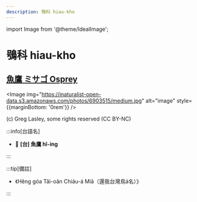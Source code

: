 ```yaml
---
description: 鴞科 hiau-kho
---
```


import Image from '@theme/IdealImage';

# 鴞科 hiau-kho

## [魚鷹 ミサゴ Osprey](https://ebird.org/species/osprey)

<Image img="https://inaturalist-open-data.s3.amazonaws.com/photos/6903515/medium.jpg" alt="image" style={{marginBottom: '0rem'}} />

<p className="image-caption">
(c) Greg Lasley, some rights reserved (CC BY-NC)
</p>

:::info[台語名]

- 🎯 **[台] 魚鷹 hî-ing**

:::

:::tip[備註]

- 《Hêng góa Tâi-oân Chiáu-á Miâ（還我台灣鳥á名）》

:::

